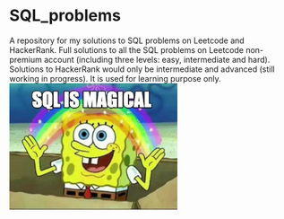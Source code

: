# SQL_problems
A repository for my solutions to SQL problems on Leetcode and HackerRank. Full solutions to all the SQL problems on Leetcode non-premium account (including three levels: easy, intermediate and hard). Solutions to HackerRank would only be intermediate and advanced (still working in progress). It is used for learning purpose only.
<img alt="GIF" src="image/sql_magical.jpeg" width = 300/>
